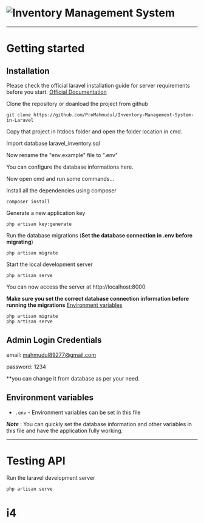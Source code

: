 
# ![Inventory Management System](logo.png)

----------

# Getting started

## Installation

Please check the official laravel installation guide for server requirements before you start. [Official Documentation](https://laravel.com/docs/5.8/installation)


Clone the repository or doanload the project from github

    git clone https://github.com/ProMahmudul/Inventory-Management-System-in-Laravel

Copy that project in htdocs folder and open the folder location in cmd.

Import database laravel_inventory.sql

Now rename the "env.example" file to ".env"

You can configure the database informations here.

Now open cmd and run some commands...

Install all the dependencies using composer

    composer install

Generate a new application key

    php artisan key:generate

Run the database migrations (**Set the database connection in .env before migrating**)

    php artisan migrate

Start the local development server

    php artisan serve

You can now access the server at http://localhost:8000
    
**Make sure you set the correct database connection information before running the migrations** [Environment variables](#environment-variables)

    php artisan migrate
    php artisan serve
    
## Admin Login Credentials

email: mahmudul89277@gmail.com 

password: 1234

**you can change it from database as per your need.


## Environment variables

- `.env` - Environment variables can be set in this file

***Note*** : You can quickly set the database information and other variables in this file and have the application fully working.

----------

# Testing API

Run the laravel development server

    php artisan serve


# i4
